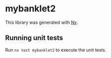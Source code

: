 # mybanklet2

This library was generated with [Nx](https://nx.dev).

## Running unit tests

Run `nx test mybanklet2` to execute the unit tests.
